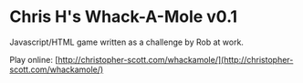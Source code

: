 Chris H's Whack-A-Mole v0.1
===========================

Javascript/HTML game written as a challenge by Rob at work.

Play online: [http://christopher-scott.com/whackamole/](http://christopher-scott.com/whackamole/)